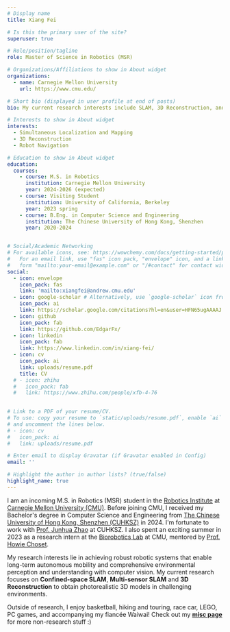 ```yaml
---
# Display name
title: Xiang Fei

# Is this the primary user of the site?
superuser: true

# Role/position/tagline
role: Master of Science in Robotics (MSR)

# Organizations/Affiliations to show in About widget
organizations:
  - name: Carnegie Mellon University
    url: https://www.cmu.edu/

# Short bio (displayed in user profile at end of posts)
bio: My current research interests include SLAM, 3D Reconstruction, and Robot Navigation.

# Interests to show in About widget
interests:
  - Simultaneous Localization and Mapping
  - 3D Reconstruction
  - Robot Navigation

# Education to show in About widget
education:
  courses:
    - course: M.S. in Robotics
      institution: Carnegie Mellon University
      year: 2024-2026 (expected)
    - course: Visiting Student
      institution: University of California, Berkeley
      year: 2023 spring
    - course: B.Eng. in Computer Science and Engineering
      institution: The Chinese University of Hong Kong, Shenzhen
      year: 2020-2024


# Social/Academic Networking
# For available icons, see: https://wowchemy.com/docs/getting-started/page-builder/#icons
#   For an email link, use "fas" icon pack, "envelope" icon, and a link in the
#   form "mailto:your-email@example.com" or "/#contact" for contact widget.
social:
  - icon: envelope
    icon_pack: fas
    link: 'mailto:xiangfei@andrew.cmu.edu'
  - icon: google-scholar # Alternatively, use `google-scholar` icon from `ai` icon pack
    icon_pack: ai
    link: https://scholar.google.com/citations?hl=en&user=HFN65ugAAAAJ
  - icon: github
    icon_pack: fab
    link: https://github.com/EdgarFx/
  - icon: linkedin
    icon_pack: fab
    link: https://www.linkedin.com/in/xiang-fei/
  - icon: cv
    icon_pack: ai
    link: uploads/resume.pdf
    title: CV
  # - icon: zhihu
  #   icon_pack: fab
  #   link: https://www.zhihu.com/people/xfb-4-76
  

# Link to a PDF of your resume/CV.
# To use: copy your resume to `static/uploads/resume.pdf`, enable `ai` icons in `params.toml`,
# and uncomment the lines below.
# - icon: cv
#   icon_pack: ai
#   link: uploads/resume.pdf

# Enter email to display Gravatar (if Gravatar enabled in Config)
email: ''

# Highlight the author in author lists? (true/false)
highlight_name: true
---
```


I am an incoming M.S. in Robotics (MSR) student in the [Robotics Institute](https://www.ri.cmu.edu/) at [Carnegie Mellon University (CMU)](https://www.cmu.edu/). Before joining CMU, I received my Bachelor's degree in Computer Science and Engineering from [The Chinese University of Hong Kong, Shenzhen (CUHKSZ)](https://www.cuhk.edu.cn/en) in 2024. I'm fortunate to work with [Prof. Junhua Zhao](https://www.zhaojunhua.org/) at CUHKSZ. I also spent an exciting summer in 2023 as a research intern at the [Biorobotics Lab](http://biorobotics.ri.cmu.edu/index.php) at CMU, mentored by [Prof. Howie Choset](http://www.cs.cmu.edu/~choset/).

My research interests lie in achieving robust robotic systems that enable long-term autonomous mobility and comprehensive environmental perception and understanding with computer vision. My current research focuses on **Confined-space SLAM**, **Multi-sensor SLAM** and **3D Reconstruction** to obtain photorealistic 3D models in challenging environments.

Outside of research, I enjoy basketball, hiking and touring, race car, LEGO, PC games, and accompanying my fiancée Waiwai! Check out my [**misc page**](misc/) for more non-research stuff :)
